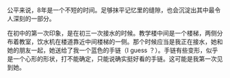 公平来说，8年是一个不短的时间。足够抹平记忆里的缝隙，也会沉淀出其中最令人深刻的一部分。

在初中的第一次印象，是在初三一次接水的时候。教学楼中间是一个楼梯，两侧分布着教室，饮水机在楼道靠近中间楼梯的一侧。那个时候应当是我正在接水，她和她的朋友一起，她送给了我一个蓝色的手链（I guess ？）。手链有些变形，似乎是一个心形的形状，打不能确定，只能说确实挺好看的手链。这可能是我第一次见到她。

